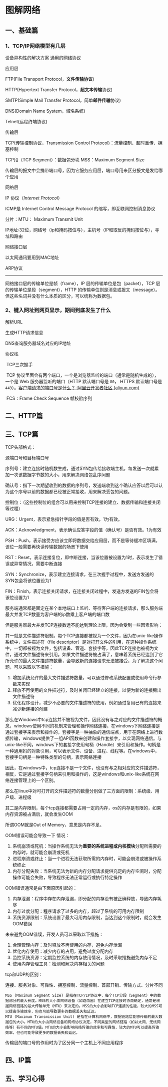 # 图解网络

## 一、基础篇

### 1、TCP/IP网络模型有几层

设备异构性的解决方案 通用的网络协议

应用层

FTP(File Transport Protocol，**文件传输协议**)

HTTP(Hypertext Transfer Protocol，**超文本传输**协议)

SMTP(Simple Mail Transfer Protocol，简单**邮件传输**协议)

DNS(Domain Name System，域名系统)

Telnet(远程终端协议)

传输层

TCP(传输控制协议，Transmission Control Protocol)：流量控制、超时重传、拥塞控制

TCP段（TCP Segment）：数据包分块 MSS：Maximum Segment Size

传输层的报文中会携带端口号，因为它服务应用层，端口号用来区分报文是发给哪个应用

网络层

IP 协议（_Internet Protocol_）

ICMP是 Internet Control Message Protocol 的缩写，即互联网控制消息协议

分片：MTU： Maximum Transmit Unit

IP地址:32位，网络号（ip和掩码按位与），主机号（IP和取反的掩码按位与），寻址和路由

网络接口层

以太网通讯要用到MAC地址

ARP协议

***

网络接口层的传输单位是帧（frame），IP 层的传输单位是包（packet），TCP 层的传输单位是段（segment），HTTP 的传输单位则是消息或报文（message）。但这些名词并没有什么本质的区分，可以统称为数据包。

### 2、键入网址到网页显示，期间到底发生了什么

解析URL

生成HTTP请求信息

DNS查询服务器域名对应的IP地址

协议栈

​ TCP三次握手

​ TCP 协议里面会有两个端口，一个是浏览器监听的端口（通常是随机生成的），一个是 Web 服务器监听的端口（HTTP 默认端口号是 `80`， HTTPS 默认端口号是 `443`）。[客户端请求的端口号是什么？-阿里云开发者社区 (aliyun.com)](https://developer.aliyun.com/article/894040)

​ FCS：Frame Check Sequence 帧校验序列

## 二、HTTP篇

## 三、TCP篇

TCP头部格式：

源端口号和目标端口号

序列号：建立连接时随机数生成，通过SYN包传给接收端主机，每发送一次就累加一次该数据字节数的大小，用来解决网络包乱序问题

确认号：指下一次期望收到的数据的序列号，发送端收到这个确认应答以后可以认为这个序号以前的数据都已经被正常接收，用来解决丢包的问题。

控制位：（这些控制位的组合可以用来控制TCP连接的建立、数据传输和连接关闭等过程）

URG：Urgent，表示紧急指针字段的值是否有效。1为有效。

ACK：Acknowledgment，表示确认应答字段的值（确认号）是否有效。1为有效

PSH：Push，表示接受方应该立即将数据交给应用层，而不是等待缓冲区填满，该位一般需要再快读传输数据的场景下使用

RST：Reset，表示连接复位，即中断连接，当该位置被设置为1时，表示发生了错误或异常情况，需要中断连接

SYN：Synchronize，表示建立连接请求，在三次握手过程中，发送方发送的SYN包会将该位置设为1

FIN：Finish，表示连接关闭请求，在连接关闭过程中，发送方发送的FIN包会将该位设置为1

服务端通常都是固定在某个本地端口上监听、等待客户端的连接请求，那么服务端最大并发TCP数量为客户端的ip数乘上客户端的端口数

但是服务器最大并发TCP连接数远不能达到理论上限，因为会受到一些因素影响：

其一就是文件描述符限制。每个TCP连接都被视为一个文件，因为在unix-like操作系统中，文件描述符（file descriptor）是对打开文件的引用，在这种操作系统中，一切都被视为文件，包括设备、管道、套接字等，因此TCP连接也被视为文件，通过文件描述符来引用。如果文件描述符被占满了，意味着系统已经达到了它所允许的最大文件描述符数量，会导致新的连接请求无法被接受，为了解决这个问题，可以采取以下措施：

1. 增加系统允许的最大文件描述符数量，可以通过修改系统配置或使用命令行参数来实现
2. 释放不再使用的文件描述符，及时关闭已经建立的连接，以便为新的连接腾出文件描述符
3. 优化程序设计，减少不必要的文件描述符的使用，例如通过复用已有的连接来减少新连接的创建

那么在Windows中tcp连接并不被视为文件，因此没有与之对应的文件描述符的概念，windows使用不同的机制来管理和操作网络连接，在windows下网络连接是通过套接字来表示和操作的，套接字是一种抽象的通信端点，用于在网络上进行数据传输，windows提供了一组API函数来创建和操作套接字，以实现网络通信。与unix-like不同，windows下的套接字使用句柄（Handle）来引用和操作。句柄是一种通用妈的对象引用，可以表示文件、设备、进程、线程等。在windows中，套接字句柄是一种特殊类型的句柄，表示网络连接

因此，在windows中，tcp连接不是一个文件，也没有与之相对应的文件描述符，相反，它是通过套接字句柄来引用和操作的，这是windows和unix-like系统在网络连接管理上的一个区别。

那么在linux中对可打开的文件描述符的数量分别做了三方面的限制：系统级、用户级、进程级

其二是内存限制，每个tcp连接都需要占用一定的内存，os的内存是有限的，如果内存资源被占满后，就会发生OOM

所谓OOM就是Out of Memory，意思是内存不足。

OOM错误可能会导致一下 情况：

1. 系统崩溃或死机：当操作系统无法为**重要的系统进程或内核模块**分配所需要的内存时，就可能会崩溃或死机
2. 进程崩溃或终止：当一个进程无法获取所需的内存时，可能会崩溃或被操作系统终止
3. 内存分配失败：当系统无法为新的内存分配请求提供充足的内存空间时，分配操作可能会失败，导致程序无法正常运行或执行特定操作

OOM错误通常是由下面原因引起的：

1. 内存泄漏：程序中存在内存泄漏，即分配的内存没有被正确释放，导致内存耗尽
2. 内存过度分配：程序请求了过多的内存，超过了系统的可用内存限制
3. 系统资源限制：系统设置了最大可用内存限制，当达到这个限制时，就会发生OOM错误

未来避免OOM错误，开发人员可以采取以下措施：

1. 合理管理内存：及时释放不再使用的内存，避免内存泄漏
2. 优化内存使用：减少内存的占用，避免过度分配内存
3. 监控系统资源：定期监控系统的内存使用情况，及时采取措施避免内存不足
4. 使用内存管理工具：检测和解决内存相关的问题

tcp和UDP的区别：

连接、服务对象、可靠性、拥塞控制、流量控制、首部开销、传输方式、分片不同

```
MSS (Maximum Segment Size) 是指在TCP/IP协议中，每个TCP分段（Segment）中的数据部分的最大长度。MSS的大小由网络设备（如路由器）在建立TCP连接时协商确定，通常是根据网络链路的最大传输单元（MTU）来决定的。MSS的大小会影响TCP连接的性能，较大的MSS可以提高传输效率，但也可能导致更多的数据丢失和延迟。
MTU (Maximum Transmission Unit) 是指在计算机网络中，数据链路层能够传输的最大数据包的大小。MTU的大小由网络设备和网络协议决定，不同类型的网络链路（如以太网、无线网络等）有不同的MTU值。MTU的大小会影响网络传输的效率和可靠性，较大的MTU可以提高传输效率，但也可能导致更多的数据丢失和延迟。
```

传输层的端口号的作用时为了区分同一个主机上不同应用程序

## 四、IP篇

## 五、学习心得
